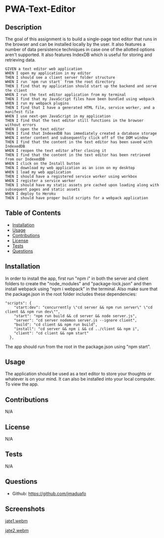 # PWA-Text-Editor

## Description

The goal of this assignment is to  build a single-page text editor that runs in the browser and can be installed locally by the user. It also features a number of data persistence techniques in case one of the allotted options aren't supported. It also features IndexDB which is useful for storing and retrieving data.

```
GIVEN a text editor web application
WHEN I open my application in my editor
THEN I should see a client server folder structure
WHEN I run `npm run start` from the root directory
THEN I find that my application should start up the backend and serve the client
WHEN I run the text editor application from my terminal
THEN I find that my JavaScript files have been bundled using webpack
WHEN I run my webpack plugins
THEN I find that I have a generated HTML file, service worker, and a manifest file
WHEN I use next-gen JavaScript in my application
THEN I find that the text editor still functions in the browser without errors
WHEN I open the text editor
THEN I find that IndexedDB has immediately created a database storage
WHEN I enter content and subsequently click off of the DOM window
THEN I find that the content in the text editor has been saved with IndexedDB
WHEN I reopen the text editor after closing it
THEN I find that the content in the text editor has been retrieved from our IndexedDB
WHEN I click on the Install button
THEN I download my web application as an icon on my desktop
WHEN I load my web application
THEN I should have a registered service worker using workbox
WHEN I register a service worker
THEN I should have my static assets pre cached upon loading along with subsequent pages and static assets
WHEN I deploy to Heroku
THEN I should have proper build scripts for a webpack application

```

## Table of Contents

- [Installation](#installation)
- [Usage](#usage)
- [Contributions](#contributions)
- [License](#license)
- [Tests](#tests)
- [Questions](#questions)

## Installation

In order to install the app, first run "npm i" in both the server and client folders to create the "node_modules" and "package-lock.json" and then install webpack using "npm i webpack" in the terminal. Also make sure that the package.json in the root folder includes these dependencies:

```
"scripts": {
    "start:dev": "concurrently \"cd server && npm run server\" \"cd client && npm run dev\"",
    "start": "npm run build && cd server && node server.js",
    "server": "cd server nodemon server.js --ignore client",
    "build": "cd client && npm run build",
    "install": "cd server && npm i && cd ../client && npm i",
    "client": "cd client && npm start"
  },

```
The app should run from the root in the package.json using "npm start".

## Usage

The application should be used as a text editor to store your thoughts or whatever is on your mind. It can also be installed into your local computer. To view the app.

## Contributions

N/A

## License

N/A

## Tests

N/A

## Questions

- Github: https://github.com/jmaduafo

## Screenshots

[jate1.webm](https://github.com/jmaduafo/PWA-Text-Editor/assets/87540591/ee319d71-e46d-4b45-8628-e9326c7329b2)

[jate2.webm](https://github.com/jmaduafo/PWA-Text-Editor/assets/87540591/9e07e934-445a-46d9-800f-d46eb8264398)
